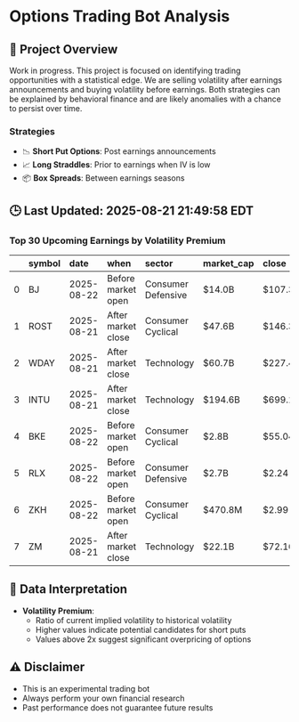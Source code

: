 # Options Trading Bot Analysis

## 🚀 Project Overview
Work in progress. This project is focused on identifying trading opportunities with a statistical edge.
We are selling volatility after earnings announcements and buying volatility before earnings.
Both strategies can be explained by behavioral finance and are likely anomalies with a chance to persist over time.

### Strategies
- 📉 **Short Put Options**: Post earnings announcements
- 📈 **Long Straddles**: Prior to earnings when IV is low
- 📦 **Box Spreads**: Between earnings seasons

## 🕒 Last Updated: 2025-08-21 21:49:58 EDT

### Top 30 Upcoming Earnings by Volatility Premium

|    | symbol   | date       | when               | sector             | market_cap   | close   | hv_current   | iv_current   | vol_premium   |
|---:|:---------|:-----------|:-------------------|:-------------------|:-------------|:--------|:-------------|:-------------|:--------------|
|  0 | BJ       | 2025-08-22 | Before market open | Consumer Defensive | $14.0B       | $107.34 | 23.60%       | 40.79%       | 1.73x         |
|  1 | ROST     | 2025-08-21 | After market close | Consumer Cyclical  | $47.6B       | $146.35 | 23.43%       | 34.05%       | 1.45x         |
|  2 | WDAY     | 2025-08-21 | After market close | Technology         | $60.7B       | $227.49 | 33.72%       | 47.28%       | 1.40x         |
|  3 | INTU     | 2025-08-21 | After market close | Technology         | $194.6B      | $699.15 | 26.63%       | 37.22%       | 1.40x         |
|  4 | BKE      | 2025-08-22 | Before market open | Consumer Cyclical  | $2.8B        | $55.04  | 25.83%       | 35.81%       | 1.39x         |
|  5 | RLX      | 2025-08-22 | Before market open | Consumer Defensive | $2.7B        | $2.24   | nan%         | nan%         | nanx          |
|  6 | ZKH      | 2025-08-22 | Before market open | Consumer Cyclical  | $470.8M      | $2.99   | nan%         | nan%         | nanx          |
|  7 | ZM       | 2025-08-21 | After market close | Technology         | $22.1B       | $72.16  | nan%         | nan%         | nanx          |

## 📝 Data Interpretation

- **Volatility Premium**: 
  - Ratio of current implied volatility to historical volatility
  - Higher values indicate potential candidates for short puts
  - Values above 2x suggest significant overpricing of options

## ⚠️ Disclaimer
- This is an experimental trading bot
- Always perform your own financial research
- Past performance does not guarantee future results
